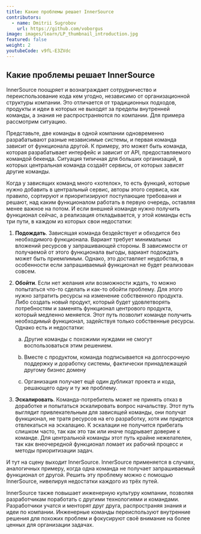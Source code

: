 ```yaml
---
title: Какие проблемы решает InnerSource
contributors:
  - name: Dmitrii Sugrobov
    url: https://github.com/voborgus
image: images/learn/LP_thumbnail_introduction.jpg
featured: false
weight: 2
youtubeCode: v9fL-E3ZVdc
---
```

<div class="sect1">
<h2 id="_какие_проблемы_решает_innersource">Какие проблемы решает InnerSource</h2>
<div class="sectionbody">
<div class="paragraph">
<p>InnerSource поощряет и вознаграждает сотрудничество и переиспользование кода кем угодно, независимо от организационной структуры компании.
Это отличается от традиционных подходов, продукты и идеи в которых не выходят за пределы внутренней команды, а знания не распространяются по компании.
Для примера рассмотрим ситуацию.</p>
</div>
<div class="paragraph">
<p>Представьте, две команды в одной компании одновременно разрабатывают разные независимые системы, и первая команда зависит от функционала другой.
К примеру, это может быть команда, которая разрабатывает интерфейс и зависит от API, предоставляемого командой бекенда.
Ситуация типичная для больших организаций, в которых центральная команда создаёт сервисы, от которых зависят другие команды.</p>
</div>
<div class="paragraph">
<p>Когда у зависящих команд много «хотелок», то есть функций, которые нужно добавить в центральный сервис, авторы этого сервиса, как правило, сортируют и приоритизируют поступающие требования и решают, над каким функционалом работать в первую очередь, оставляя менее важное на потом.
И если внешней команде нужно получить функционал сейчас, а реализация откладывается, у этой команды есть три пути, в каждом из которых свои недостатки:</p>
</div>
<div class="olist arabic">
<ol class="arabic">
<li>
<p><strong>Подождать</strong>. Зависящая команда бездействует и обходится без необходимого функционала.
Вариант требует минимальных вложений ресурсов у запрашивающей стороны.
В зависимости от получаемой от этого функционала выгоды, вариант подождать может быть приемлимым.
Однако, это доставляет неудобства, в особенности если запрашиваемый функционал не будет реализован совсем.</p>
</li>
<li>
<p><strong>Обойти</strong>. Если нет желания или возможности ждать, то можно попытаться что-то сделать и как-то обойти проблему.
Для этого нужно затратить ресурсы на изменение собственного продукта.
Либо создать новый продукт, который будет удовлетворять потребностям и заменять функционал центрового продукта, который медленно меняется.
Этот путь позволит команде получить необходимый функционал, задействуя только собственные ресурсы.
Однако есть и недостатки:</p>
<div class="olist loweralpha">
<ol class="loweralpha" type="a">
<li>
<p>Другие команды с похожими нуждами не смогут воспользоваться этим решением.</p>
</li>
<li>
<p>Вместе с продуктом, команда подписывается на долгосрочную поддержку и доработку системы, фактически принадлежащей другому бизнес домену</p>
</li>
<li>
<p>Организация получает ещё один дубликат проекта и кода, решающего одну и ту же проблему.</p>
</li>
</ol>
</div>
</li>
<li>
<p><strong>Эскалировать</strong>. Команда-потребитель может не принять отказ в доработке и попытаться эскалировать вопрос начальству.
Этот путь выглядит привлекательным для зависящей команды, они получат функционал, не тратя ресурсов на его разработку, хотя им придется отвлекаться на эскалацию.
К эскалации не получится прибегать слишком часто, так как это так или иначе подрывает доверие к команде.
Для центральной команды этот путь крайне нежелателен, так как внеочередной функционал ломает их рабочий процесс и методы приоритизации задач.</p>
</li>
</ol>
</div>
<div class="paragraph">
<p>И тут на сцену выходит InnerSource.
InnerSource применяется в случаях, аналогичных примеру, когда одна команда не получает запрашиваемый функционал от другой.
Решить эту проблему можно с помощью InnerSource, нивелируя недостатки каждого из трёх путей.</p>
</div>
<div class="paragraph">
<p>InnerSource также повышает инженерную культуру компании, позволяя разработчикам поработать с другими технологиями и командами.
Разработчики учатся и менторят друг друга, распространяя знания и идеи по компании.
Инженерные команды переиспользуют внутренние решения для похожих проблем и фокусируют своё внимание на более ценных для организации задачах.</p>
</div>
</div>
</div>
<!--- This file autogenerated from https://github.com/InnerSourceCommons/InnerSourceLearningPath/blob/master/scripts/generate_new_site_learning_path_markdown.js -->